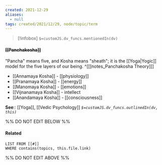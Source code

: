 ```yaml
---
created: 2021-12-29 
aliases:
  - null
tags: created/2021/12/29, node/topic/term
---
```

> [!infobox]
`$=customJS.dv_funcs.mentionedIn(dv)`

#### <s class="topic-title">[[Panchakosha]]</s> 

"Pancha" means five, and Kosha means "sheath"; it is the [[Yoga|Yogic]] model for the five layers of our being.
^[[[notes_Panchakosha Theory]]]
- [[Annamaya Kosha]] - [[physiology]]
- [[Pranamaya Kosha]] - [[energy]]
- [[Manomaya Kosha]] - [[emotions]]
- [[Vijnanamaya Kosha]] - intellect
- [[Anandamaya Kosha]] - [[consciousness]]

**See**:: [[Yoga]], [[Vedic Psychology]]
*`$=customJS.dv_funcs.outlinedIn(dv, this)`*

%% DO NOT EDIT BELOW %%

#### Related 

```dataview
LIST FROM [[#]]
WHERE contains(topics, this.file.link)
```
%% DO NOT EDIT ABOVE %%
